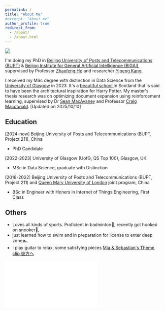 ```yaml
---
permalink: /
title: "About Me"
#excerpt: "About me"
author_profile: true
redirect_from: 
  - /about/
  - /about.html
---
```


<img src="https://hermi-mire.github.io/images/profile01.jpg" class="floatpic">


I'm doing my PhD in [Beijing University of Posts and Telecommunications (BUPT)](https://www.bupt.edu.cn/) 
& [Beijing Institute for General Artificial Intelligence (BIGAI)](https://eng.bigai.ai/), 
supervised by Professor [Zhaofeng He](https://teacher.bupt.edu.cn/hezhaofeng/en/index.htm) 
and researcher [Yipeng Kang](https://fringsoo.github.io/). 

I received my MSc degree with distinction in Data Science from the [University of Glasgow](https://www.gla.ac.uk/) 
in 2023. It's a <a href="images/gla_winter_spring.jpg" class="image-popup" data-fancybox="gallery" data-caption="University of Glasgow">
    beautiful school
</a>
in Scotland that is said to have been the architectural inspiration for Harry Potter. 
My master's thesis research was on optimizing document expansion using reinforcement learning, 
supervised by Dr [Sean MacAvaney](https://macavaney.us/) and 
Professor [Craig Macdonald](https://www.dcs.gla.ac.uk/~craigm/). 
[Updated on 2025/10/10]


Education
------
[2024-now] Beijing University of Posts and Telecommunications (BUPT, Project 211), China
- PhD Candidate

[2022-2023]  University of Glasgow (UofG, QS Top 100), Glasgow, UK
- MSc in Data Science, graduate with Distinction

[2018-2022] Beijing University of Posts and Telecommunications (BUPT, Project 211) and 
[Queen Mary University of London](https://www.qmul.ac.uk/) joint program, China
- BSc in Engineer with Honers in Internet of Things Engineering, First Class 

**Others**
------
- Loves all kinds of sports. Proficient in badminton🏸, recently got hooked on snooker🎱, 
- just learned how to swim and in preparation for license to enter deep zone🏊.
- I play guitar to relax, some satisfying pieces [Mia & Sebastian's Theme clip](https://www.bilibili.com/video/BV1PR4y1y7Jk/?share_source=copy_web&vd_source=2aebbed19ead036153b1288dca190b7d),[彼方へ](https://www.bilibili.com/video/BV1T5411G7XR/?share_source=copy_web&vd_source=2aebbed19ead036153b1288dca190b7d)<br>
<iframe src="//player.bilibili.com/player.html?aid=348633524&bvid=BV1PR4y1y7Jk&cid=921993103&p=1" scrolling="no" border="0" frameborder="no" framespacing="0" allowfullscreen="true"> </iframe>